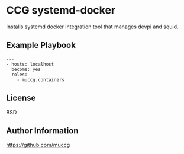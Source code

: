 CCG systemd-docker
=================

Installs systemd docker integration tool that manages devpi and squid.


Example Playbook
----------------

    ---
    - hosts: localhost
      become: yes 
      roles:
        - muccg.containers


License
-------

BSD

Author Information
------------------
https://github.com/muccg
